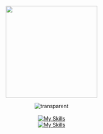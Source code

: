 <p align="center">
  <img width="250" src="https://i.giphy.com/media/v1.Y2lkPTc5MGI3NjExczM2YnZiY2wyc3YybHdjMDh0dnEzbnF6ajZrazAzbzQ4NXB1NDVvcyZlcD12MV9pbnRlcm5hbF9naWZfYnlfaWQmY3Q9cw/SmVVp30ymr3OznAOVj/giphy.gif">
</p>

<div align="center">
  
  ![transparent](https://capsule-render.vercel.app/api?type=transparent&fontColor=ddaaff&text=Web%20Developer&height=130&fontSize=74&desc=람뽀&descAlignY=75&descAlign=82)
  <br>
  <br>
  [![My Skills](https://skillicons.dev/icons?i=html,css,js,ts,react)](https://skillicons.dev)
  <br>
  [![My Skills](https://skillicons.dev/icons?i=java,spring,mysql)](https://skillicons.dev)
 
</div>

<!--
**KingBoRam/KingBoRam** is a ✨ _special_ ✨ repository because its `README.md` (this file) appears on your GitHub profile.

Here are some ideas to get you started:

- 🔭 I’m currently working on ...
- 🌱 I’m currently learning ...
- 👯 I’m looking to collaborate on ...
- 🤔 I’m looking for help with ...
- 💬 Ask me about ...
- 📫 How to reach me: ...
- 😄 Pronouns: ...
- ⚡ Fun fact: ...
-->
